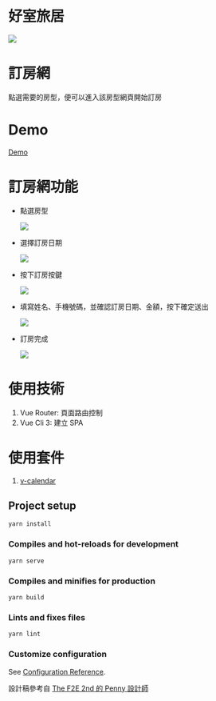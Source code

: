 # 好室旅居
<img src="https://github.com/wen-pin/wen-pin.github.io/blob/main/README%E5%9C%96%E7%89%87/%E6%88%AA%E5%9C%96%202021-05-17%2016.47.09.png">

# 訂房網
點選需要的房型，便可以進入該房型網頁開始訂房

# Demo

  <a href="https://wen-pin.github.io/#/">Demo<a/>

# 訂房網功能
* 點選房型

  <img src="https://github.com/wen-pin/wen-pin.github.io/blob/main/README%E5%9C%96%E7%89%87/%E6%88%AA%E5%9C%96%202021-05-17%2017.23.18.png">

* 選擇訂房日期

  <img src="https://github.com/wen-pin/wen-pin.github.io/blob/main/README%E5%9C%96%E7%89%87/%E6%88%AA%E5%9C%96%202021-05-17%2016.48.05.png">

* 按下訂房按鍵

  <img src="https://github.com/wen-pin/wen-pin.github.io/blob/main/README%E5%9C%96%E7%89%87/%E6%88%AA%E5%9C%96%202021-05-17%2016.49.00.png">

* 填寫姓名、手機號碼，並確認訂房日期、金額，按下確定送出

  <img src="https://github.com/wen-pin/wen-pin.github.io/blob/main/README%E5%9C%96%E7%89%87/%E6%88%AA%E5%9C%96%202021-05-17%2016.49.58.png">
  
* 訂房完成

  <img src="https://github.com/wen-pin/wen-pin.github.io/blob/main/README%E5%9C%96%E7%89%87/%E6%88%AA%E5%9C%96%202021-05-17%2016.50.38.png">

# 使用技術

  1. Vue Router: 頁面路由控制
  2. Vue Cli 3: 建立 SPA

# 使用套件

  1. [v-calendar](https://github.com/nathanreyes/v-calendar)

## Project setup
```
yarn install
```

### Compiles and hot-reloads for development
```
yarn serve
```

### Compiles and minifies for production
```
yarn build
```

### Lints and fixes files
```
yarn lint
```

### Customize configuration
See [Configuration Reference](https://cli.vuejs.org/config/).
  
設計稿參考自 [The F2E 2nd 的 Penny 設計師](https://challenge.thef2e.com/user/2232?schedule=3968#works-3968)
